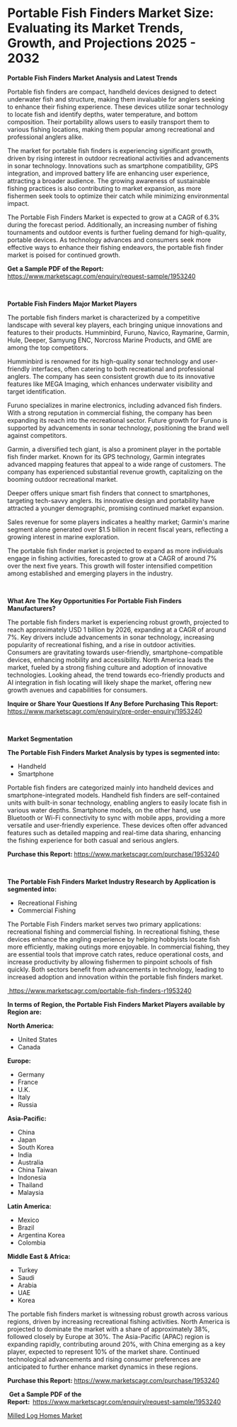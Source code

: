 <p><h1>Portable Fish Finders Market Size: Evaluating its Market Trends, Growth, and Projections 2025 - 2032</h1></p><p><strong>Portable Fish Finders Market Analysis and Latest Trends</strong></p>
<p><p>Portable fish finders are compact, handheld devices designed to detect underwater fish and structure, making them invaluable for anglers seeking to enhance their fishing experience. These devices utilize sonar technology to locate fish and identify depths, water temperature, and bottom composition. Their portability allows users to easily transport them to various fishing locations, making them popular among recreational and professional anglers alike.</p><p>The market for portable fish finders is experiencing significant growth, driven by rising interest in outdoor recreational activities and advancements in sonar technology. Innovations such as smartphone compatibility, GPS integration, and improved battery life are enhancing user experience, attracting a broader audience. The growing awareness of sustainable fishing practices is also contributing to market expansion, as more fishermen seek tools to optimize their catch while minimizing environmental impact.</p><p>The Portable Fish Finders Market is expected to grow at a CAGR of 6.3% during the forecast period. Additionally, an increasing number of fishing tournaments and outdoor events is further fueling demand for high-quality, portable devices. As technology advances and consumers seek more effective ways to enhance their fishing endeavors, the portable fish finder market is poised for continued growth.</p></p>
<p><strong>Get a Sample PDF of the Report:&nbsp;</strong> <a href="https://www.marketscagr.com/enquiry/request-sample/1953240?utm_campaign=2097&utm_medium=2&utm_source=Github&utm_content=ia&utm_term=16022025&utm_id=portable-fish-finders">https://www.marketscagr.com/enquiry/request-sample/1953240</a></p>
<p>&nbsp;</p>
<p><strong>Portable Fish Finders Major Market Players</strong></p>
<p><p>The portable fish finders market is characterized by a competitive landscape with several key players, each bringing unique innovations and features to their products. Humminbird, Furuno, Navico, Raymarine, Garmin, Hule, Deeper, Samyung ENC, Norcross Marine Products, and GME are among the top competitors.</p><p>Humminbird is renowned for its high-quality sonar technology and user-friendly interfaces, often catering to both recreational and professional anglers. The company has seen consistent growth due to its innovative features like MEGA Imaging, which enhances underwater visibility and target identification. </p><p>Furuno specializes in marine electronics, including advanced fish finders. With a strong reputation in commercial fishing, the company has been expanding its reach into the recreational sector. Future growth for Furuno is supported by advancements in sonar technology, positioning the brand well against competitors.</p><p>Garmin, a diversified tech giant, is also a prominent player in the portable fish finder market. Known for its GPS technology, Garmin integrates advanced mapping features that appeal to a wide range of customers. The company has experienced substantial revenue growth, capitalizing on the booming outdoor recreational market.</p><p>Deeper offers unique smart fish finders that connect to smartphones, targeting tech-savvy anglers. Its innovative design and portability have attracted a younger demographic, promising continued market expansion.</p><p>Sales revenue for some players indicates a healthy market; Garmin's marine segment alone generated over $1.5 billion in recent fiscal years, reflecting a growing interest in marine exploration. </p><p>The portable fish finder market is projected to expand as more individuals engage in fishing activities, forecasted to grow at a CAGR of around 7% over the next five years. This growth will foster intensified competition among established and emerging players in the industry.</p></p>
<p>&nbsp;</p>
<p><strong>What Are The Key Opportunities For Portable Fish Finders Manufacturers?</strong></p>
<p><p>The portable fish finders market is experiencing robust growth, projected to reach approximately USD 1 billion by 2026, expanding at a CAGR of around 7%. Key drivers include advancements in sonar technology, increasing popularity of recreational fishing, and a rise in outdoor activities. Consumers are gravitating towards user-friendly, smartphone-compatible devices, enhancing mobility and accessibility. North America leads the market, fueled by a strong fishing culture and adoption of innovative technologies. Looking ahead, the trend towards eco-friendly products and AI integration in fish locating will likely shape the market, offering new growth avenues and capabilities for consumers.</p></p>
<p><strong>Inquire or Share Your Questions If Any Before Purchasing This Report:</strong> <a href="https://www.marketscagr.com/enquiry/pre-order-enquiry/1953240?utm_campaign=2097&utm_medium=2&utm_source=Github&utm_content=ia&utm_term=16022025&utm_id=portable-fish-finders">https://www.marketscagr.com/enquiry/pre-order-enquiry/1953240</a></p>
<p>&nbsp;</p>
<p><strong>Market Segmentation</strong></p>
<p><strong>The Portable Fish Finders Market Analysis by types is segmented into:</strong></p>
<p><ul><li>Handheld</li><li>Smartphone</li></ul></p>
<p><p>Portable fish finders are categorized mainly into handheld devices and smartphone-integrated models. Handheld fish finders are self-contained units with built-in sonar technology, enabling anglers to easily locate fish in various water depths. Smartphone models, on the other hand, use Bluetooth or Wi-Fi connectivity to sync with mobile apps, providing a more versatile and user-friendly experience. These devices often offer advanced features such as detailed mapping and real-time data sharing, enhancing the fishing experience for both casual and serious anglers.</p></p>
<p><strong>Purchase this Report:&nbsp;</strong><a href="https://www.marketscagr.com/purchase/1953240?utm_campaign=2097&utm_medium=2&utm_source=Github&utm_content=ia&utm_term=16022025&utm_id=portable-fish-finders">https://www.marketscagr.com/purchase/1953240</a></p>
<p>&nbsp;</p>
<p><strong>The Portable Fish Finders Market Industry Research by Application is segmented into:</strong></p>
<p><ul><li>Recreational Fishing</li><li>Commercial Fishing</li></ul></p>
<p><p>The Portable Fish Finders market serves two primary applications: recreational fishing and commercial fishing. In recreational fishing, these devices enhance the angling experience by helping hobbyists locate fish more efficiently, making outings more enjoyable. In commercial fishing, they are essential tools that improve catch rates, reduce operational costs, and increase productivity by allowing fishermen to pinpoint schools of fish quickly. Both sectors benefit from advancements in technology, leading to increased adoption and innovation within the portable fish finders market.</p></p>
<p><a href="https://www.marketscagr.com/portable-fish-finders-r1953240?utm_campaign=2097&utm_medium=2&utm_source=Github&utm_content=ia&utm_term=16022025&utm_id=portable-fish-finders">&nbsp;https://www.marketscagr.com/portable-fish-finders-r1953240</a></p>
<p><strong>In terms of Region, the Portable Fish Finders Market Players available by Region are:</strong></p>
<p>
    <p> <strong> North America: </strong>
        <ul>
            <li>United States</li>
            <li>Canada</li>
        </ul>
        </p> 
    <p> <strong> Europe: </strong>
        <ul>
            <li>Germany</li>
            <li>France</li>
            <li>U.K.</li>
            <li>Italy</li>
            <li>Russia</li>
        </ul>
        </p> 
    <p> <strong> Asia-Pacific: </strong>
        <ul>
            <li>China</li>
            <li>Japan</li>
            <li>South Korea</li>
            <li>India</li>
            <li>Australia</li>
            <li>China Taiwan</li>
            <li>Indonesia</li>
            <li>Thailand</li>
            <li>Malaysia</li>
        </ul>
        </p> 
    <p> <strong> Latin America: </strong>
        <ul>
            <li>Mexico</li>
            <li>Brazil</li>
            <li>Argentina Korea</li>
            <li>Colombia</li>
        </ul>
        </p> 
    <p> <strong> Middle East & Africa: </strong>
        <ul>
            <li>Turkey</li>
            <li>Saudi</li>
            <li>Arabia</li>
            <li>UAE</li>
            <li>Korea</li>
        </ul>
    </p>
    </p>
<p><p>The portable fish finders market is witnessing robust growth across various regions, driven by increasing recreational fishing activities. North America is projected to dominate the market with a share of approximately 38%, followed closely by Europe at 30%. The Asia-Pacific (APAC) region is expanding rapidly, contributing around 20%, with China emerging as a key player, expected to represent 10% of the market share. Continued technological advancements and rising consumer preferences are anticipated to further enhance market dynamics in these regions.</p></p>
<p><strong>Purchase this Report: </strong><a href="https://www.marketscagr.com/purchase/1953240?utm_campaign=2097&utm_medium=2&utm_source=Github&utm_content=ia&utm_term=16022025&utm_id=portable-fish-finders">https://www.marketscagr.com/purchase/1953240</a></p>
<p>&nbsp;<strong>Get a Sample PDF of the Report:&nbsp;&nbsp;</strong><a href="https://www.marketscagr.com/enquiry/request-sample/1953240?utm_campaign=2097&utm_medium=2&utm_source=Github&utm_content=ia&utm_term=16022025&utm_id=portable-fish-finders">https://www.marketscagr.com/enquiry/request-sample/1953240</a></p>
<p><strong></strong></p>
<p><p><a href="https://github.com/FlorianWolf90/Market-Research-Report-List-1/blob/main/milled-log-homes-market.md?utm_campaign=2097&utm_medium=2&utm_source=Github&utm_content=ia&utm_term=16022025&utm_id=portable-fish-finders">Milled Log Homes Market</a></p></p>